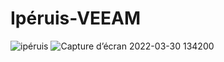 # Ipéruis-VEEAM

![ipéruis](https://user-images.githubusercontent.com/102241648/160826870-14a97d3d-4ba5-47c1-b677-6e6cd6936b84.png)
![Capture d’écran 2022-03-30 134200](https://user-images.githubusercontent.com/102241648/160826872-68a39222-b46b-456a-aedf-fa384c7f7c88.png)
